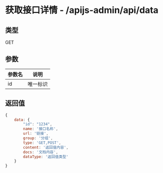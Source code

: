# 获取接口详情 - /apijs-admin/api/data

## 类型

GET

## 参数

参数名 | 说明
--- | ---
id | 唯一标识

## 返回值

```js
{
    data: {
        "id": "1234",
        name: '接口名称',
        url: '链接',
        group: '分组',
        type: 'GET,POST',
        content: '返回值内容',
        docs: '文档内容',
        dataType: '返回值类型'
    }
}
```